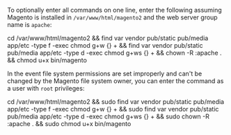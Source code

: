 To optionally enter all commands on one line, enter the following assuming Magento is installed in `/var/www/html/magento2` and the web server group name is `apache`:

 cd /var/www/html/magento2 && find var vendor pub/static pub/media app/etc -type f -exec chmod g+w {} + && find var vendor pub/static pub/media app/etc -type d -exec chmod g+ws {} + && chown -R :apache . && chmod u+x bin/magento

In the event file system permissions are set improperly and can't be changed by the Magento file system owner, you can enter the command as a user with `root` privileges:

 cd /var/www/html/magento2 && sudo find var vendor pub/static pub/media app/etc -type f -exec chmod g+w {} + && sudo find var vendor pub/static pub/media app/etc -type d -exec chmod g+ws {} + && sudo chown -R :apache . && sudo chmod u+x bin/magento
